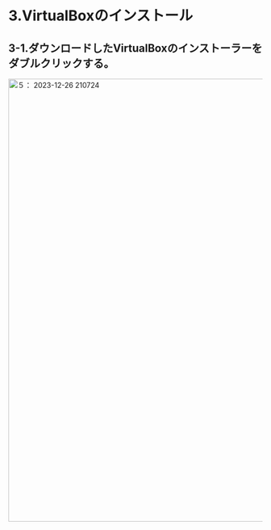 # 3.VirtualBoxのインストール #
## 3-1.ダウンロードしたVirtualBoxのインストーラーをダブルクリックする。 ##
<img width="877" alt="５： 2023-12-26 210724" src="https://github.com/SMAN8/Create-of-AirGap/assets/80440848/1b7ef9cd-6445-46f5-9cf5-0b41c6b9e615">
